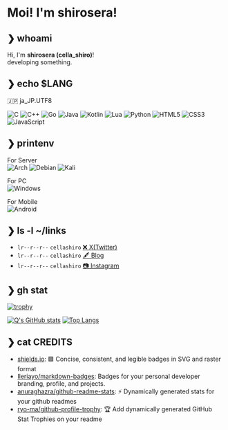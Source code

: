 # Moi! I'm shirosera!

## ❯ whoami

Hi, I'm **shirosera (cella_shiro)**!  
developing something.

## ❯ echo $LANG

🇯🇵 ja_JP.UTF8  

![C](https://img.shields.io/badge/c-%2300599C.svg?style=for-the-badge&logo=c&logoColor=white)
![C++](https://img.shields.io/badge/c++-%2300599C.svg?style=for-the-badge&logo=c%2B%2B&logoColor=white)
![Go](https://img.shields.io/badge/go-%2300ADD8.svg?style=for-the-badge&logo=go&logoColor=white)
![Java](https://img.shields.io/badge/java-%23ED8B00.svg?style=for-the-badge&logo=openjdk&logoColor=white)
![Kotlin](https://img.shields.io/badge/kotlin-%237F52FF.svg?style=for-the-badge&logo=kotlin&logoColor=white)
![Lua](https://img.shields.io/badge/lua-%232C2D72.svg?style=for-the-badge&logo=lua&logoColor=white)
![Python](https://img.shields.io/badge/python-3670A0?style=for-the-badge&logo=python&logoColor=ffdd54)
![HTML5](https://img.shields.io/badge/html5-%23E34F26.svg?style=for-the-badge&logo=html5&logoColor=white)
![CSS3](https://img.shields.io/badge/css3-%231572B6.svg?style=for-the-badge&logo=css3&logoColor=white)
![JavaScript](https://img.shields.io/badge/javascript-%23323330.svg?style=for-the-badge&logo=javascript&logoColor=%23F7DF1E)

## ❯ printenv

For Server  
![Arch](https://img.shields.io/badge/Arch%20Linux-1793D1?logo=arch-linux&logoColor=fff&style=for-the-badge)
![Debian](https://img.shields.io/badge/Debian-D70A53?style=for-the-badge&logo=debian&logoColor=white)
![Kali](https://img.shields.io/badge/Kali-268BEE?style=for-the-badge&logo=kalilinux&logoColor=white)
  
For PC  
![Windows](https://img.shields.io/badge/Windows-0078D6?style=for-the-badge&logo=windows&logoColor=white)

For Mobile  
![Android](https://img.shields.io/badge/Android-3DDC84?style=for-the-badge&logo=android&logoColor=white)

## ❯ ls -l ~/links

- `lr--r--r--` `cellashiro` [❌ X(Twitter)](https://twitter.com/cella_shiro)
- `lr--r--r--` `cellashiro` [🖋️ Blog]()
- `lr--r--r--` `cellashiro` [📷 Instagram](https://instagram.com/)

## ❯ gh stat

[![trophy](https://github-profile-trophy.vercel.app/?username=shirosera&theme=onedar)](https://github.com/ryo-ma/github-profile-trophy)
  
[![Q's GitHub stats](https://github-readme-stats.vercel.app/api?username=shirosera&theme=darkk&count_private=true)](https://github.com/anuraghazra/github-readme-stats)
[![Top Langs](https://github-readme-stats.vercel.app/api/top-langs/?username=shirosera&layout=compact&theme=dark&exclude_repo=old-blog&size_weight=0.5&langs_count=10&count_weight=0.5k&count_private=true)](https://github.com/anuraghazra/github-readme-stats)


## ❯ cat CREDITS

- [shields.io](https://github.com/badges/shields): 🟩 Concise, consistent, and legible badges in SVG and raster format
- [Ileriayo/markdown-badges](https://github.com/Ileriayo/markdown-badges): Badges for your personal developer branding, profile, and projects.
- [anuraghazra/github-readme-stats](https://github.com/anuraghazra/github-readme-stats): ⚡ Dynamically generated stats for your github readmes
- [ryo-ma/github-profile-trophy](https://github.com/ryo-ma/github-profile-trophy): 🏆 Add dynamically generated GitHub Stat Trophies on your readme

